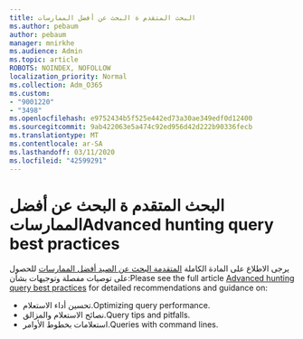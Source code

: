 ```yaml
---
title: البحث المتقدم ة البحث عن أفضل الممارسات
ms.author: pebaum
author: pebaum
manager: mnirkhe
ms.audience: Admin
ms.topic: article
ROBOTS: NOINDEX, NOFOLLOW
localization_priority: Normal
ms.collection: Adm_O365
ms.custom:
- "9001220"
- "3498"
ms.openlocfilehash: e9752434b5f525e442ed73a30ae349edf0d12400
ms.sourcegitcommit: 9ab422063e5a474c92ed956d42d222b90336fecb
ms.translationtype: MT
ms.contentlocale: ar-SA
ms.lasthandoff: 03/11/2020
ms.locfileid: "42599291"
---
```

# <a name="advanced-hunting-query-best-practices"></a><span data-ttu-id="b71a8-102">البحث المتقدم ة البحث عن أفضل الممارسات</span><span class="sxs-lookup"><span data-stu-id="b71a8-102">Advanced hunting query best practices</span></span>

<span data-ttu-id="b71a8-103">يرجى الاطلاع على المادة الكاملة [المتقدمة البحث عن الصيد أفضل الممارسات](https://docs.microsoft.com/windows/security/threat-protection/microsoft-defender-atp/advanced-hunting-best-practices#optimize-query-performance) للحصول على توصيات مفصلة وتوجيهات بشأن:</span><span class="sxs-lookup"><span data-stu-id="b71a8-103">Please see the full article [Advanced hunting query best practices](https://docs.microsoft.com/windows/security/threat-protection/microsoft-defender-atp/advanced-hunting-best-practices#optimize-query-performance) for detailed recommendations and guidance on:</span></span>
- <span data-ttu-id="b71a8-104">تحسين أداء الاستعلام.</span><span class="sxs-lookup"><span data-stu-id="b71a8-104">Optimizing query performance.</span></span>
- <span data-ttu-id="b71a8-105">نصائح الاستعلام والمزالق.</span><span class="sxs-lookup"><span data-stu-id="b71a8-105">Query tips and pitfalls.</span></span>
- <span data-ttu-id="b71a8-106">استعلامات بخطوط الأوامر.</span><span class="sxs-lookup"><span data-stu-id="b71a8-106">Queries with command lines.</span></span>


